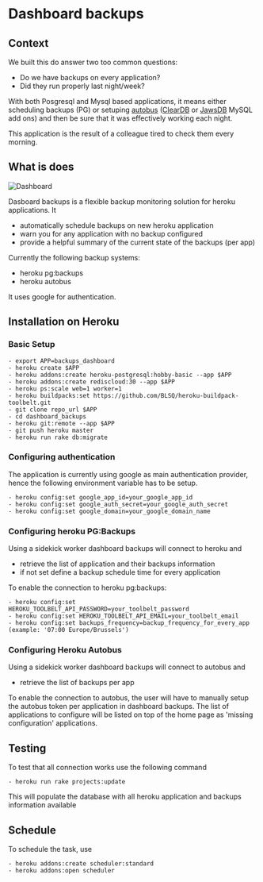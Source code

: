 # Dashboard backups 

## Context

We built this do answer two too common questions:

- Do we have backups on every application? 
- Did they run properly last night/week?

With both Posgresql and Mysql based applications, it means either scheduling backups (PG) or setuping [autobus](https://devcenter.heroku.com/articles/autobus) ([ClearDB](https://devcenter.heroku.com/articles/cleardb) or [JawsDB](https://devcenter.heroku.com/articles/jawsdb) MySQL add ons) and then be sure that it was effectively working each night.

This application is the result of a colleague tired to check them every morning.

## What is does

![Dashboard](https://s3-eu-west-1.amazonaws.com/blsq-io/Selection_041.png)


Dasboard backups is a flexible backup monitoring solution for heroku applications. It
 
  - automatically schedule backups on new heroku application
  - warn you for any application with no backup configured
  - provide a helpful summary of the current state of the backups (per app)

Currently the following backup systems:  

  - heroku pg:backups 
  - heroku autobus  

It uses google for authentication.  

## Installation on Heroku

### Basic Setup
	- export APP=backups_dashboard
	- heroku create $APP 
	- heroku addons:create heroku-postgresql:hobby-basic --app $APP
	- heroku addons:create rediscloud:30 --app $APP
	- heroku ps:scale web=1 worker=1
	- heroku buildpacks:set https://github.com/BLSQ/heroku-buildpack-toolbelt.git
	- git clone repo_url $APP
	- cd dashboard_backups
	- heroku git:remote --app $APP
	- git push heroku master
	- heroku run rake db:migrate

### Configuring authentication 

The application is currently using google as main authentication provider, hence the 
following environment variable has to be setup. 

    - heroku config:set google_app_id=your_google_app_id 
    - heroku config:set google_auth_secret=your_google_auth_secret
    - heroku config:set google_domain=your_google_domain_name

### Configuring heroku PG:Backups

Using a sidekick worker dashboard backups will connect to heroku and 

   - retrieve the list of application and their backups information 
   - if not set define a backup schedule time for every application 

To enable the connection to heroku pg:backups:

	- heroku config:set HEROKU_TOOLBELT_API_PASSWORD=your_toolbelt_password
	- heroku config:set HEROKU_TOOLBELT_API_EMAIL=your_toolbelt_email
	- heroku config:set backups_frequency=backup_frequency_for_every_app (example: '07:00 Europe/Brussels')


### Configuring Heroku Autobus 

Using a sidekick worker dashboard backups will connect to autobus and 

  - retrieve the list of backups per app 

To enable the connection to autobus, the user will have to manually setup the autobus token per application in dashboard backups. The list of applications to configure will be listed on top of the home page as 'missing configuration' applications. 


## Testing 

To test that all connection works use the following command 

	- heroku run rake projects:update 

This will populate the database with all heroku application and backups information available 

## Schedule 

To schedule the task, use 

	- heroku addons:create scheduler:standard
	- heroku addons:open scheduler 
